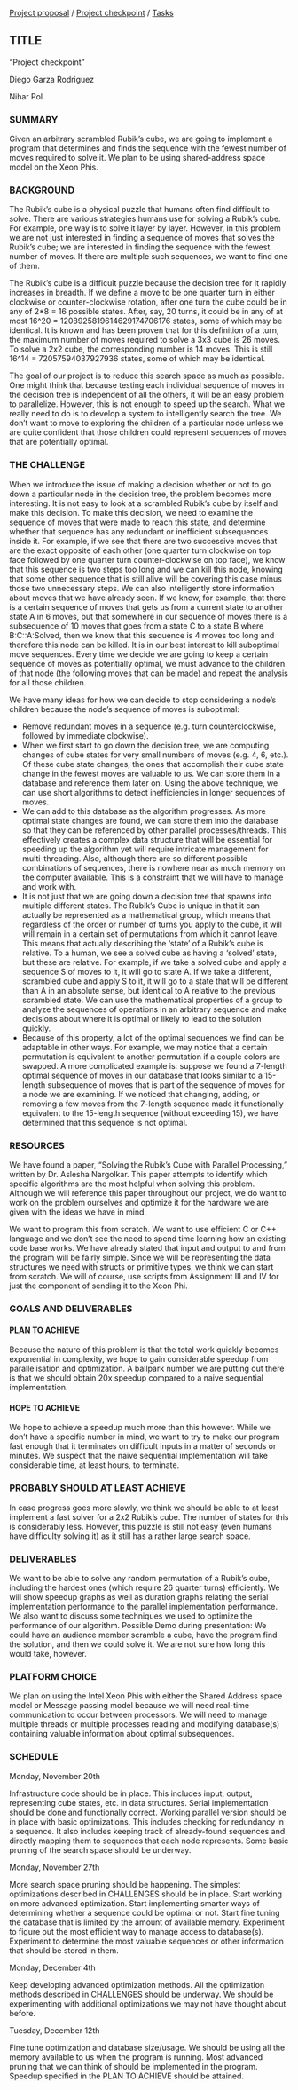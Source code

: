 [Project proposal](index.md) / [Project checkpoint](project_checkpoint.md) / [Tasks](tasks.md)

## TITLE

“Project checkpoint” 

Diego Garza Rodriguez

Nihar Pol 

### SUMMARY

Given an arbitrary scrambled Rubik’s cube, we are going to implement a program that determines and finds the sequence with the fewest number of moves required to solve it. We plan to be using shared-address space model on the Xeon Phis. 

### BACKGROUND

The Rubik’s cube is a physical puzzle that humans often find difficult to solve. There are various strategies humans use for solving a Rubik’s cube. For example, one way is to solve it layer by layer. However, in this problem we are not just interested in finding a sequence of moves that solves the Rubik’s cube; we are interested in finding the sequence with the fewest number of moves. If there are multiple such sequences, we want to find one of them.

The Rubik’s cube is a difficult puzzle because the decision tree for it rapidly increases in breadth. If we define a move to be one quarter turn in either clockwise or counter-clockwise rotation, after one turn the cube could be in any of 2*8 = 16 possible states. After, say, 20 turns, it could be in any of at most 16^20 = 1208925819614629174706176 states, some of which may be identical. It is known and has been proven that for this definition of a turn, the maximum number of moves required to solve a 3x3 cube is 26 moves. To solve a 2x2 cube, the corresponding number is 14 moves. This is still 16^14 = 72057594037927936 states, some of which may be identical. 

The goal of our project is to reduce this search space as much as possible. One might think that because testing each individual sequence of moves in the decision tree is independent of all the others, it will be an easy problem to parallelize. However, this is not enough to speed up the search. What we really need to do is to develop a system to intelligently search the tree. We don’t want to move to exploring the children of a particular node unless we are quite confident that those children could represent sequences of moves that are potentially optimal. 

### THE CHALLENGE

When we introduce the issue of making a decision whether or not to go down a particular node in the decision tree, the problem becomes more interesting. It is not easy to look at a scrambled Rubik’s cube by itself and make this decision. To make this decision, we need to examine the sequence of moves that were made to reach this state, and determine whether that sequence has any redundant or inefficient subsequences inside it. For example, if we see that there are two successive moves that are the exact opposite of each other (one quarter turn clockwise on top face followed by one quarter turn counter-clockwise on top face), we know that this sequence is two steps too long and we can kill this node, knowing that some other sequence that is still alive will be covering this case minus those two unnecessary steps. We can also intelligently store information about moves that we have already seen. If we know, for example, that there is a certain sequence of moves that gets us from a current state to another state A in 6 moves, but that somewhere in our sequence of moves there is a subsequence of 10 moves that goes from a state C to a state B where B:C::A:Solved, then we know that this sequence is 4 moves too long and therefore this node can be killed. It is in our best interest to kill suboptimal move sequences.  Every time we decide we are going to keep a certain sequence of moves as potentially optimal, we must advance to the children of that node (the following moves that can be made) and repeat the analysis for all those children. 

We have many ideas for how we can decide to stop considering a node’s children because the node’s sequence of moves is suboptimal: 

- Remove redundant moves in a sequence (e.g. turn counterclockwise, followed by immediate clockwise). 
- When we first start to go down the decision tree, we are computing changes of cube states for very small numbers of moves (e.g. 4, 6, etc.). Of these cube state changes, the ones that accomplish their cube state change in the fewest moves are valuable to us. We can store them in a database and reference them later on. Using the above technique, we can use short algorithms to detect inefficiencies in longer sequences of moves. 
- We can add to this database as the algorithm progresses. As more optimal state changes are found, we can store them into the database so that they can be referenced by other parallel processes/threads. This effectively creates a complex data structure that will be essential for speeding up the algorithm yet will require intricate management for multi-threading. Also, although there are so different possible combinations of sequences, there is nowhere near as much memory on the computer available. This is a constraint that we will have to manage and work with. 
- It is not just that we are going down a decision tree that spawns into multiple different states. The Rubik’s Cube is unique in that it can actually be represented as a mathematical group, which means that regardless of the order or number of turns you apply to the cube, it will will remain in a certain set of permutations from which it cannot leave. This means that actually describing the ‘state’ of a Rubik’s cube is relative. To a human, we see a solved cube as having a ‘solved’ state, but these are relative. For example, if we take a solved cube and apply a sequence S of moves to it, it will go to state A. If we take a different, scrambled cube and apply S to it, it will go to a state that will be different than A in an absolute sense, but identical to A relative to the previous scrambled state. We can use the mathematical properties of a group to analyze the sequences of operations in an arbitrary sequence and make decisions about where it is optimal or likely to lead to the solution quickly. 
- Because of this property, a lot of the optimal sequences we find can be adaptable in other ways. For example, we may notice that a certain permutation is equivalent to another permutation if a couple colors are swapped. A more complicated example is: suppose we found a 7-length optimal sequence of moves in our database that looks similar to a 15-length subsequence of moves that is part of the sequence of moves for a node we are examining. If we noticed that changing, adding, or removing a few moves from the 7-length sequence made it functionally equivalent to the 15-length sequence (without exceeding 15), we have determined that this sequence is not optimal.
  
### RESOURCES

We have found a paper, “Solving the Rubik’s Cube with Parallel Processing,” written by Dr. Aslesha Nargolkar. This paper attempts to identify which specific algorithms are the most helpful when solving this problem. Although we will reference this paper throughout our project, we do want to work on the problem ourselves and optimize it for the hardware we are given with the ideas we have in mind. 

We want to program this from scratch. We want to use efficient C or C++ language and we don’t see the need to spend time learning how an existing code base works. We have already stated that input and output to and from the program will be fairly simple. Since we will be representing the data structures we need with structs or primitive types, we think we can start from scratch. We will of course, use scripts from Assignment III and IV for just the component of sending it to the Xeon Phi. 

### GOALS AND DELIVERABLES
#### PLAN TO ACHIEVE 

Because the nature of this problem is that the total work quickly becomes exponential in complexity, we hope to gain considerable speedup from parallelisation and optimization. 	A ballpark number we are putting out there is that we should obtain 20x speedup compared to a naive sequential implementation.

#### HOPE TO ACHIEVE

We hope to achieve a speedup much more than this however. While we don’t have a specific number in mind, we want to try to make our program fast enough that it terminates on difficult inputs in a matter of seconds or minutes. We suspect that the naive sequential implementation will take considerable time, at least hours, to terminate.

### PROBABLY SHOULD AT LEAST ACHIEVE

In case progress goes more slowly, we think we should be able to at least implement a fast solver for a 2x2 Rubik’s cube. The number of states for this is considerably less. However, this puzzle is still not easy (even humans have difficulty solving it) as it still has a rather large search space.

### DELIVERABLES

We want to be able to solve any random permutation of a Rubik’s cube, including the hardest ones (which require 26 quarter turns) efficiently. We will show speedup graphs as well as duration graphs relating the serial implementation performance to the parallel implementation performance. We also want to discuss some techniques we used to optimize the performance of our algorithm. Possible Demo during presentation: We could have an audience member scramble a cube, have the program find the solution, and then we could solve it. We are not sure how long this would take, however.

### PLATFORM CHOICE

We plan on using the Intel Xeon Phis with either the Shared Address space model or Message passing model because we will need real-time communication to occur between processors. We will need to manage multiple threads or multiple processes reading and modifying database(s) containing valuable information about optimal subsequences.

### SCHEDULE 

Monday, November 20th

Infrastructure code should be in place. This includes input, output, representing cube states, etc. in data structures. 
Serial implementation should be done and functionally correct.
Working parallel version should be in place with basic optimizations. This includes checking for redundancy in a sequence. It also includes keeping track of already-found sequences and directly mapping them to sequences that each node represents. Some basic pruning of the search space should be underway. 

Monday, November 27th

More search space pruning should be happening. The simplest optimizations described in CHALLENGES should be in place. 
Start working on more advanced optimization. Start implementing smarter ways of determining whether a sequence could be optimal or not. 
Start fine tuning the database that is limited by the amount of available memory. Experiment to figure out the most efficient way to manage access to database(s). Experiment to determine the most valuable sequences or other information that should be stored in them. 

Monday, December 4th

Keep developing advanced optimization methods. All the optimization methods described in CHALLENGES should be underway.
We should be experimenting with additional optimizations we may not have thought about before. 

Tuesday, December 12th

Fine tune optimization and database size/usage. We should be using all the memory available to us when the program is running. 
Most advanced pruning that we can think of should be implemented in the program. 
Speedup specified in the PLAN TO ACHIEVE should be attained.
